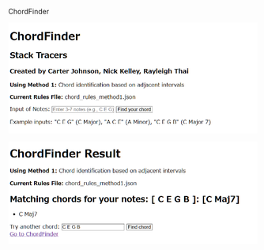 ChordFinder

![Screenshot of ChordFinder home.](assets/CF-home-sc.png)

![Screenshot of ChordFinder example result.](assets/CF-result-sc.png)